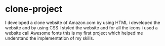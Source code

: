 # clone-project
I developed a clone website of Amazon.com by using HTML i developed the website and by using CSS I styled the website and for all the icons i used a website call Awesome fonts this is my first project which helped me understand the implementation of my skills.
